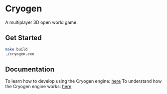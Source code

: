 # Cryogen
A multiplayer 3D open world game.  

## Get Started
```bash
make build
./cryogen.exe
```

## Documentation
To learn how to develop using the Cryogen engine: [here](docs/dev.md)
To understand how the Cryogen engine works: [here](docs/architecture.md)